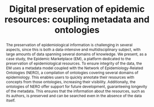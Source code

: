---
abstract: The preservation of epidemiological information is challenging in several
  aspects, since this is both a data-intensive and multidisciplinary subject, with
  large amounts of data spanning several domains of knowledge. We present, as a case
  study, the Epidemic Marketplace (EM), a platform dedicated to the preservation of
  epidemiological resources. To ensure integrity of the data, the EM uses a metadata
  model coupled with the Network of Epidemiology-Related Ontologies (NERO), a compilation
  of ontologies covering several domains of epidemiology. This enables users to quickly
  annotate their resources with concepts from those ontologies, increasing their visibility.
  Additionally, the ontologies of NERO offer support for future development, guaranteeing
  longevity of the metadata. This ensures that the information about the resources,
  such as its authors, is preserved and can be searched even in the absence of the
  data itself.
creators:
- João D. Ferreira
- Cátia Pesquita
- Francisco M. Couto
- Mário J. Silva
date: null
document_url: https://services.phaidra.univie.ac.at/api/object/o:378034/download
grand_parent: iPRES
institutions: []
keywords:
- data-intensive research
- digital curation
- ontologies
- data sharing
- epidemiology
- lisbon
landing_page_url: https://phaidra.univie.ac.at/o:378034
language: eng
layout: publication
license: CC BY-SA 2.0 AT
notes_url: null
parent: iPRES 2013
publication_type: paper
size: 120007
slides_url: null
source_name: iPRES
stream_url: null
title: 'Digital preservation of epidemic resources: coupling metadata and ontologies'
year: 2013
---
